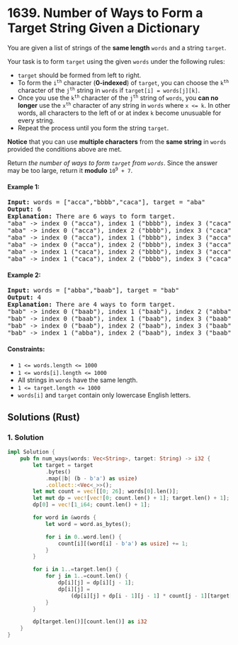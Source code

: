 # 1639. Number of Ways to Form a Target String Given a Dictionary
You are given a list of strings of the **same length** `words` and a string `target`.

Your task is to form `target` using the given `words` under the following rules:
* `target` should be formed from left to right.
* To form the <code>i<sup>th</sup></code> character (**0-indexed**) of `target`, you can choose the <code>k<sup>th</sup></code> character of the <code>j<sup>th</sup></code> string in `words` if `target[i] = words[j][k]`.
* Once you use the <code>k<sup>th</sup></code> character of the <code>j<sup>th</sup></code> string of `words`, you **can no longer** use the <code>x<sup>th</sup></code> character of any string in `words` where `x <= k`. In other words, all characters to the left of or at index `k` become unusuable for every string.
* Repeat the process until you form the string `target`.

**Notice** that you can use **multiple characters** from the **same string** in `words` provided the conditions above are met.

Return *the number of ways to form `target` from `words`*. Since the answer may be too large, return it **modulo** <code>10<sup>9</sup> + 7</code>.

#### Example 1:
<pre>
<strong>Input:</strong> words = ["acca","bbbb","caca"], target = "aba"
<strong>Output:</strong> 6
<strong>Explanation:</strong> There are 6 ways to form target.
"aba" -> index 0 ("acca"), index 1 ("bbbb"), index 3 ("caca")
"aba" -> index 0 ("acca"), index 2 ("bbbb"), index 3 ("caca")
"aba" -> index 0 ("acca"), index 1 ("bbbb"), index 3 ("acca")
"aba" -> index 0 ("acca"), index 2 ("bbbb"), index 3 ("acca")
"aba" -> index 1 ("caca"), index 2 ("bbbb"), index 3 ("acca")
"aba" -> index 1 ("caca"), index 2 ("bbbb"), index 3 ("caca")
</pre>

#### Example 2:
<pre>
<strong>Input:</strong> words = ["abba","baab"], target = "bab"
<strong>Output:</strong> 4
<strong>Explanation:</strong> There are 4 ways to form target.
"bab" -> index 0 ("baab"), index 1 ("baab"), index 2 ("abba")
"bab" -> index 0 ("baab"), index 1 ("baab"), index 3 ("baab")
"bab" -> index 0 ("baab"), index 2 ("baab"), index 3 ("baab")
"bab" -> index 1 ("abba"), index 2 ("baab"), index 3 ("baab")
</pre>

#### Constraints:
* `1 <= words.length <= 1000`
* `1 <= words[i].length <= 1000`
* All strings in `words` have the same length.
* `1 <= target.length <= 1000`
* `words[i]` and `target` contain only lowercase English letters.

## Solutions (Rust)

### 1. Solution
```Rust
impl Solution {
    pub fn num_ways(words: Vec<String>, target: String) -> i32 {
        let target = target
            .bytes()
            .map(|b| (b - b'a') as usize)
            .collect::<Vec<_>>();
        let mut count = vec![[0; 26]; words[0].len()];
        let mut dp = vec![vec![0; count.len() + 1]; target.len() + 1];
        dp[0] = vec![1_i64; count.len() + 1];

        for word in &words {
            let word = word.as_bytes();

            for i in 0..word.len() {
                count[i][(word[i] - b'a') as usize] += 1;
            }
        }

        for i in 1..=target.len() {
            for j in 1..=count.len() {
                dp[i][j] = dp[i][j - 1];
                dp[i][j] =
                    (dp[i][j] + dp[i - 1][j - 1] * count[j - 1][target[i - 1]]) % 1_000_000_007;
            }
        }

        dp[target.len()][count.len()] as i32
    }
}
```
